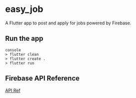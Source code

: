 # easy_job

A Flutter app to post and apply for jobs powered by Firebase.

## Run the app

```
console
> flutter clean
> flutter create .
> flutter run
```
## Firebase API Reference
[API Ref](api_ref.html)